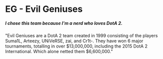 # EG - Evil Geniuses

##### I chose this team because I'm a nerd who loves DotA 2.


"Evil Geniuses are a DotA 2 team created in 1999 consisting of the players Suma1L, Arteezy, UNiVeRSE, zai, and Cr1t-.
They have won 6 major tournaments, totalling in over $13,000,000, including the 2015 DotA 2 International. Which alone netted them $6,600,000."

